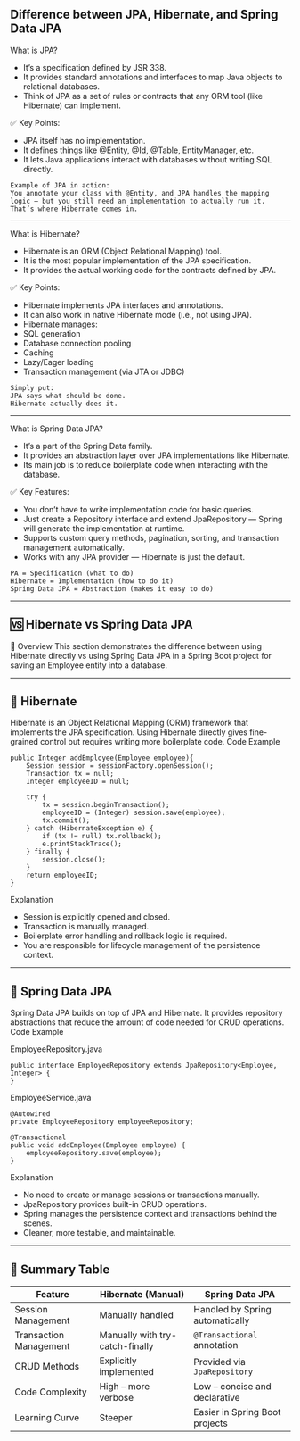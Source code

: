 
**Difference between JPA, Hibernate, and Spring Data JPA**
---
What is JPA?
* It’s a specification defined by JSR 338.
* It provides standard annotations and interfaces to map Java objects to relational databases.
* Think of JPA as a set of rules or contracts that any ORM tool (like Hibernate) can implement.

✅ Key Points:
* JPA itself has no implementation.
* It defines things like @Entity, @Id, @Table, EntityManager, etc.
* It lets Java applications interact with databases without writing SQL directly.

```
Example of JPA in action:
You annotate your class with @Entity, and JPA handles the mapping logic — but you still need an implementation to actually run it. That’s where Hibernate comes in.
```
---
What is Hibernate?
* Hibernate is an ORM (Object Relational Mapping) tool.
* It is the most popular implementation of the JPA specification.
* It provides the actual working code for the contracts defined by JPA.

✅ Key Points:
* Hibernate implements JPA interfaces and annotations.
* It can also work in native Hibernate mode (i.e., not using JPA).
* Hibernate manages:
* SQL generation
* Database connection pooling
* Caching
* Lazy/Eager loading
* Transaction management (via JTA or JDBC)
```
Simply put:
JPA says what should be done.
Hibernate actually does it.
```
---
What is Spring Data JPA?
* It’s a part of the Spring Data family.
* It provides an abstraction layer over JPA implementations like Hibernate.
* Its main job is to reduce boilerplate code when interacting with the database.

✅ Key Features:
* You don’t have to write implementation code for basic queries.
* Just create a Repository interface and extend JpaRepository — Spring will generate the implementation at runtime.
* Supports custom query methods, pagination, sorting, and transaction management automatically.
* Works with any JPA provider — Hibernate is just the default.
```
PA = Specification (what to do)
Hibernate = Implementation (how to do it)
Spring Data JPA = Abstraction (makes it easy to do)
```
---

🆚 Hibernate vs Spring Data JPA
---
🔹 Overview
This section demonstrates the difference between using Hibernate directly vs using Spring Data JPA in a Spring Boot project for saving an Employee entity into a database.

---

🔸 Hibernate
---
Hibernate is an Object Relational Mapping (ORM) framework that implements the JPA specification. Using Hibernate directly gives fine-grained control but requires writing more boilerplate code.
Code Example
```
public Integer addEmployee(Employee employee){
    Session session = sessionFactory.openSession();
    Transaction tx = null;
    Integer employeeID = null;

    try {
        tx = session.beginTransaction();
        employeeID = (Integer) session.save(employee);
        tx.commit();
    } catch (HibernateException e) {
        if (tx != null) tx.rollback();
        e.printStackTrace();
    } finally {
        session.close();
    }
    return employeeID;
}
```
Explanation
* Session is explicitly opened and closed.
* Transaction is manually managed.
* Boilerplate error handling and rollback logic is required.
* You are responsible for lifecycle management of the persistence context.
---

🔸 Spring Data JPA
---
Spring Data JPA builds on top of JPA and Hibernate. It provides repository abstractions that reduce the amount of code needed for CRUD operations.
Code Example

EmployeeRepository.java
```
public interface EmployeeRepository extends JpaRepository<Employee, Integer> {
}
```

EmployeeService.java
```
@Autowired
private EmployeeRepository employeeRepository;

@Transactional
public void addEmployee(Employee employee) {
    employeeRepository.save(employee);
}
```
Explanation
* No need to create or manage sessions or transactions manually.
* JpaRepository provides built-in CRUD operations.
* Spring manages the persistence context and transactions behind the scenes.
* Cleaner, more testable, and maintainable.

---
📝 Summary Table
---
| Feature                | Hibernate (Manual)              | Spring Data JPA                 |
| ---------------------- | ------------------------------- | ------------------------------- |
| Session Management     | Manually handled                | Handled by Spring automatically |
| Transaction Management | Manually with try-catch-finally | `@Transactional` annotation     |
| CRUD Methods           | Explicitly implemented          | Provided via `JpaRepository`    |
| Code Complexity        | High – more verbose             | Low – concise and declarative   |
| Learning Curve         | Steeper                         | Easier in Spring Boot projects  |

